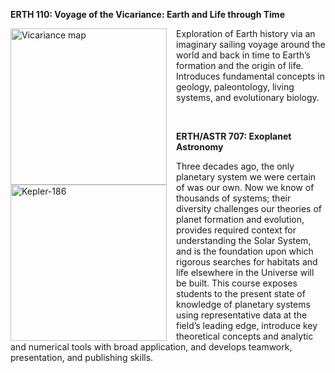 <html>
<head>
<style>
.image-left {
  float: left;
  margin-right: 15px; /* Adds some space between the image and the text */
}
</style>
</head>

<section id="one">
<!-- <h2>Courses</h2>
--><div class="row">
	 
<article class="6u$ 12u$(xsmall) work-item">
<p><b>ERTH 110: Voyage of the Vicariance: Earth and Life through Time </b></p>
<img src="../images/vicariance_map.png" width=250 height=250 alt="Vicariance map" class="image-left">
<p>Exploration of Earth history via an imaginary sailing voyage around the world and back in time to Earth’s formation and the origin of life. Introduces fundamental concepts in geology, paleontology, living systems, and evolutionary biology. </p>    
</article>
<br>
<article class="6u$ 12u$(xsmall) work-item">
<p><b>ERTH/ASTR 707: Exoplanet Astronomy</b></p>
<img src="../images/Kepler-186.jpg" width=250 height=250 alt="Kepler-186" class="image-left">
<p>Three decades ago, the only planetary system we were certain of was our own. Now we know of thousands of systems; their diversity challenges our theories of planet formation and evolution, provides required context for understanding the Solar System, and is the foundation upon which rigorous searches for habitats and life elsewhere in the Universe will be built. This course exposes students to the present state of knowledge of planetary systems using representative data at the field’s leading edge, introduce key theoretical concepts and analytic and numerical tools with broad application, and develops teamwork, presentation, and publishing skills.</p>
</article>
